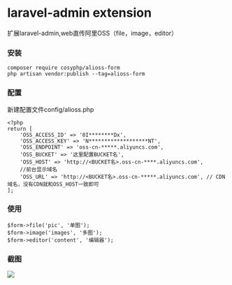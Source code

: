 laravel-admin extension
======
扩展laravel-admin,web直传阿里OSS（file，image，editor）

### 安装
```
composer require cosyphp/alioss-form
php artisan vendor:publish --tag=alioss-form
```
### 配置
新建配置文件config/alioss.php
```
<?php
return [
    'OSS_ACCESS_ID' => '0I********Dx',
    'OSS_ACCESS_KEY' => 'N*******************NT',
    'OSS_ENDPOINT' => 'oss-cn-*****.aliyuncs.com',
    'OSS_BUCKET' => '这里配置BUCKET名',
    'OSS_HOST' => 'http://<BUCKET名>.oss-cn-****.aliyuncs.com',
    //前台显示域名
    'OSS_URL' => 'http://<BUCKET名>.oss-cn-*****.aliyuncs.com', // CDN域名，没有CDN就和OSS_HOST一致即可
];
```

### 使用
```
$form->file('pic', '单图');
$form->image('images', '多图');
$form->editor('content', '编辑器');
```

### 截图
![](https://github.com/airan587/alioss-form/blob/master/1.PNG?raw=true)


